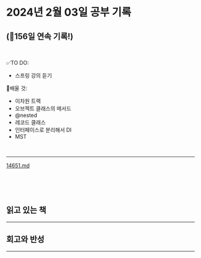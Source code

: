 # 2024년 2월 03일 공부 기록 
## (🚀156일 연속 기록!)

<br>

✅TO DO: 

- 스프링 강의 듣기

💭배울 것:

- 이차원 트랙
- 오브젝트 클래스의 메서드
- @nested
- 레코드 클래스
- 인터페이스로 분리해서 DI
- MST

<br>

---

[14651.md](..%2F..%2F..%2FAlgorithm%2FSolvedProblem%2FDP%2F%EC%8B%A4%EB%B2%84%2F14651%2F14651.md)

<br><br><br>

## 읽고 있는 책

---





## 회고와 반성

---

